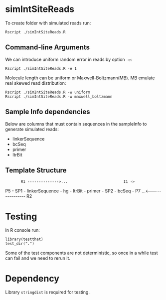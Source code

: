 # simIntSiteReads

To create folder with simulated reads run:
```{bash}
Rscript ./simIntSiteReads.R
```

## Command-line Arguments

We can introduce uniform random error in reads by option `-e`:
```{bash}
Rscript ./simIntSiteReads.R -e 1
```

Molecule length can be uniform or Maxwell-Boltzmann(MB).
MB emulate real skewed read distribution:
```{bash}
Rscript ./simIntSiteReads.R -w uniform
Rscript ./simIntSiteReads.R -w maxwell_boltzmann 
```

## Sample Info dependencies
Below are columns that must contain sequences in the sampleInfo to generate simulated reads:
* linkerSequence
* bcSeq
* primer
* ltrBit

## Template Structure
           R1 -------------->...                         I1 ->
P5 - SP1 - linkerSequence - hg - ltrBit - primer - SP2 - bcSeq - P7
                          ...<--------------- R2         


# Testing

In R console run:
```{r}
library(testthat)
test_dir(".")
```

Some of the test components are not deterministic,
so once in a while test can fail and we need to rerun it.

# Dependency
Library `stringdist` is required for testing.
